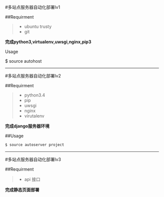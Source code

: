 #多站点服务器自动化部署lv1

##Requirment
> * ubuntu trusty
> * git

**完成python3,virtualenv,uwsgi,nginx,pip3**

Usage

$ source autohost

-----
#多站点服务器自动化部署lv2

##Requirment
> * python3.4
> * pip
> * uwsgi
> * nginx
> * virutalenv

**完成django服务器环境**

##Usage

 
```bash
$ source autoserver project
```
-----
#多站点服务器自动化部署lv3


##Requirment
> * api 接口


**完成静态页面部署**